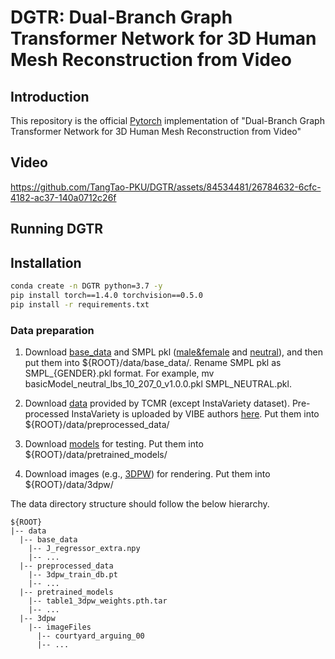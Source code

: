 # DGTR: Dual-Branch Graph Transformer Network for 3D Human Mesh Reconstruction from Video
## Introduction
This repository is the official [Pytorch](https://pytorch.org/) implementation of "Dual-Branch Graph Transformer Network for 3D Human Mesh Reconstruction from Video" 

## Video
https://github.com/TangTao-PKU/DGTR/assets/84534481/26784632-6cfc-4182-ac37-140a0712c26f


## Running DGTR

## Installation
```bash
conda create -n DGTR python=3.7 -y
pip install torch==1.4.0 torchvision==0.5.0
pip install -r requirements.txt
```

### Data preparation
1. Download [base_data](https://drive.google.com/drive/folders/1PXWeHeo1e5gyXqLpEhIpatlNLd-8lpmc?usp=sharing) and SMPL pkl ([male&female](https://smpl.is.tue.mpg.de/) and [neutral](https://smplify.is.tue.mpg.de/)), and then put them into ${ROOT}/data/base_data/. Rename SMPL pkl as SMPL_{GENDER}.pkl format. For example, mv basicModel_neutral_lbs_10_207_0_v1.0.0.pkl SMPL_NEUTRAL.pkl.

2. Download [data](https://drive.google.com/drive/folders/1h0FxBGLqsxNvUL0J43WkTxp7WgYIBLy-?usp=sharing) provided by TCMR (except InstaVariety dataset). Pre-processed InstaVariety is uploaded by VIBE authors [here](https://owncloud.tuebingen.mpg.de/index.php/s/MKLnHtPjwn24y9C). Put them into ${ROOT}/data/preprocessed_data/

3. Download [models](https://drive.google.com/drive/folders/1PXWeHeo1e5gyXqLpEhIpatlNLd-8lpmc?usp=sharing) for testing. Put them into ${ROOT}/data/pretrained_models/

4. Download images (e.g., [3DPW](https://virtualhumans.mpi-inf.mpg.de/3DPW/)) for rendering. Put them into ${ROOT}/data/3dpw/

The data directory structure should follow the below hierarchy.
```
${ROOT}  
|-- data  
  |-- base_data  
    |-- J_regressor_extra.npy  
    |-- ...
  |-- preprocessed_data
    |-- 3dpw_train_db.pt
    |-- ...
  |-- pretrained_models
    |-- table1_3dpw_weights.pth.tar
    |-- ...
  |-- 3dpw
    |-- imageFiles
      |-- courtyard_arguing_00
      |-- ...
```